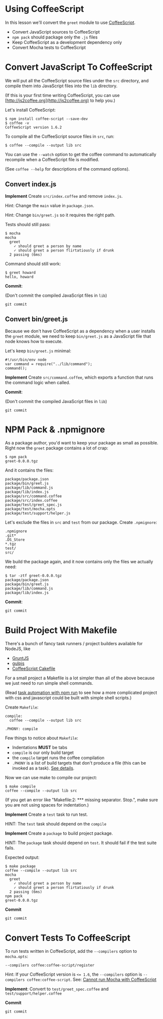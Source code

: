# Using CoffeeScript

In this lesson we'll convert the `greet` module to use [CoffeeScript](http://jashkenas.github.io/coffee-script).

+ Convert JavaScript sources to CoffeeScript
+ `npm pack` should package only the `.js` files
+ Keep CoffeeScript as a development dependency only
+ Convert Mocha tests to CoffeeScript

# Convert JavaScript To CoffeeScript

We will put all the CoffeeScript source files under the `src` directory, and compile them into JavaScript files into the `lib` directory.

(If this is your first time writing CoffeeScript, you can use [http://js2coffee.org](http://js2coffee.org) to help you.)

Let's install CoffeeScript:

```
$ npm install coffee-script --save-dev
$ coffee -v
CoffeeScript version 1.6.2
```

To compile all the CoffeeScript source files in `src`, run:

```
$ coffee --compile --output lib src
```

You can use the `--watch` option to get the coffee command to automatically recompile when a CoffeeScript file is modified.

(See `coffee --help` for descriptions of the command options).

## Convert index.js

**Implement** Create `src/index.coffee` and remove `index.js`.

Hint: Change the `main` value in `package.json`.

Hint: Change `bin/greet.js` so it requires the right path.

Tests should still pass:

```
$ mocha
mocha
  greet
    ✓ should greet a person by name
    ✓ should greet a person flirtatiously if drunk
  2 passing (6ms)
```

Command should still work:

```
$ greet howard
hello, howard
```

**Commit**:

(Don't commit the compiled JavaScript files in `lib`)

```
git commit
```

## Convert bin/greet.js

Because we don't have CoffeeScript as a dependency when a user installs the `greet` module, we need to keep `bin/greet.js` as a JavaScript file that node knows how to execute.

Let's keep `bin/greet.js` minimal:

```
#!/usr/bin/env node
var command = require("../lib/command");
command();
```

**Implement**  Create `src/command.coffee`, which exports a function that runs the command logic when called.

**Commit**:

(Don't commit the compiled JavaScript files in `lib`)

```
git commit
```

# NPM Pack & .npmignore

As a package author, you'd want to keep your package as small as possible. Right now the `greet` package contains a lot of crap:

```
$ npm pack
greet-0.0.0.tgz
```

And it contains the files:

```
package/package.json
package/bin/greet.js
package/lib/command.js
package/lib/index.js
package/src/command.coffee
package/src/index.coffee
package/test/greet_spec.js
package/test/mocha.opts
package/test/support/helper.js
```

Let's exclude the files in `src` and `test` from our package. Create `.npmignore`:

```
.npmignore
.git*
.DS_Store
*.tgz
test/
src/
```

We build the package again, and it now contains only the files we actually need:

```
$ tar -ztf greet-0.0.0.tgz
package/package.json
package/bin/greet.js
package/lib/command.js
package/lib/index.js
```

**Commit**:

```
git commit
```

# Build Project With Makefile

There's a bunch of fancy task runners / project builders available for NodeJS, like

+ [GruntJS](http://gruntjs.com)
+ [gulpjs](http://gulpjs.com/)
+ [CoffeeScript Cakefile](http://coffeescript.org/#cake)

For a small project a Makefile is a lot simpler than all of the above because we just need to run simple shell commands.

(Read [task automation with npm run](http://substack.net/task_automation_with_npm_run) to see how a more complicated project with css and javascript could be built with simple shell scripts.)

Create `Makefile`:

```
compile:
  coffee --compile --output lib src

.PHONY: compile
```

Few things to notice about `Makefile`:

+ Indentations **MUST** be tabs
+ `compile` is our only build target
+ the `compile` target runs the coffee compilation
+ `.PHONY` is a list of build targets that don't produce a file (this can be invoked as a task). [See details](http://stackoverflow.com/questions/2145590/what-is-the-purpose-of-phony-in-a-makefile).

Now we can use make to compile our project:

```
$ make compile
coffee --compile --output lib src
```

(If you get an error like "Makefile:2: *** missing separator.  Stop.", make sure you are not using spaces for indentation.)

**Implement** Create a `test` task to run test.

HINT: The `test` task should depend on the `compile`

**Implement** Create a `package` to build project package.

HINT: The `package` task should depend on `test`. It should fail if the test suite fails.

Expected output:

```
$ make package
coffee --compile --output lib src
mocha
  greet
    ✓ should greet a person by name
    ✓ should greet a person flirtatiously if drunk
  2 passing (6ms)
npm pack
greet-0.0.0.tgz
```

**Commit**

```
git commit
```

# Convert Tests To CoffeeScript

To run tests written in CoffeeScript, add the `--compilers` option to `mocha.opts`:

```
--compilers coffee:coffee-script/register
```

Hint: If your CoffeeScript version is `<= 1.6`, the `--compilers` option is `--compilers coffee:coffee-script`. See: [Cannot run Mocha with CoffeeScript](http://stackoverflow.com/questions/9940838/cannot-run-mocha-with-coffeescript)

**Implement**: Convert to `test/greet_spec.coffee` and `test/support/helper.coffee`

**Commit**

```
git commit
```
